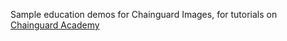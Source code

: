 Sample education demos for Chainguard Images, for tutorials on [Chainguard Academy](https://edu.chainguard.dev/)
